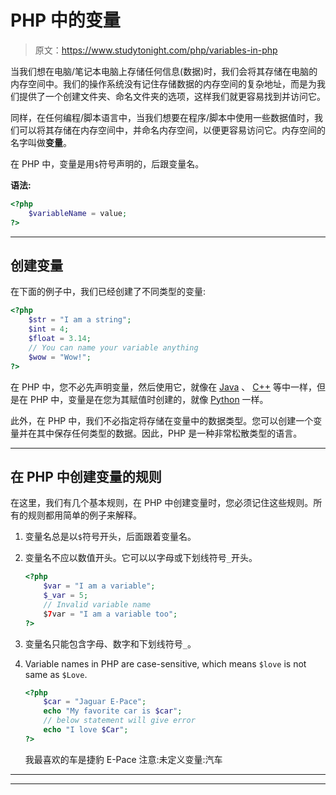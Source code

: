 # PHP 中的变量

> 原文：<https://www.studytonight.com/php/variables-in-php>

当我们想在电脑/笔记本电脑上存储任何信息(数据)时，我们会将其存储在电脑的内存空间中。我们的操作系统没有记住存储数据的内存空间的复杂地址，而是为我们提供了一个创建文件夹、命名文件夹的选项，这样我们就更容易找到并访问它。

同样，在任何编程/脚本语言中，当我们想要在程序/脚本中使用一些数据值时，我们可以将其存储在内存空间中，并命名内存空间，以便更容易访问它。内存空间的名字叫做**变量**。

在 PHP 中，变量是用`$`符号声明的，后跟变量名。

**语法:**

```php
<?php
    $variableName = value;
?>
```

* * *

## 创建变量

在下面的例子中，我们已经创建了不同类型的变量:

```php
<?php
    $str = "I am a string";
    $int = 4;
    $float = 3.14;
    // You can name your variable anything
    $wow = "Wow!";
?>
```

在 PHP 中，您不必先声明变量，然后使用它，就像在 [Java](/java/overview-of-java.php) 、 [C++](/cpp/introduction-to-cpp.php) 等中一样，但是在 PHP 中，变量是在您为其赋值时创建的，就像 [Python](/python/getting-started-with-python) 一样。

此外，在 PHP 中，我们不必指定将存储在变量中的数据类型。您可以创建一个变量并在其中保存任何类型的数据。因此，PHP 是一种非常松散类型的语言。

* * *

## 在 PHP 中创建变量的规则

在这里，我们有几个基本规则，在 PHP 中创建变量时，您必须记住这些规则。所有的规则都用简单的例子来解释。

1.  变量名总是以`$`符号开头，后面跟着变量名。
2.  变量名不应以数值开头。它可以以字母或下划线符号`_`开头。

    ```php
    <?php
        $var = "I am a variable";
        $_var = 5;
        // Invalid variable name
        $7var = "I am a variable too";
    ?>
    ```

3.  变量名只能包含字母、数字和下划线符号`_`。
4.  Variable names in PHP are case-sensitive, which means `$love` is not same as `$Love`.

    ```php
    <?php
        $car = "Jaguar E-Pace";
        echo "My favorite car is $car";
        // below statement will give error
        echo "I love $Car";
    ?>
    ```

    我最喜欢的车是捷豹 E-Pace 注意:未定义变量:汽车

* * *

* * *